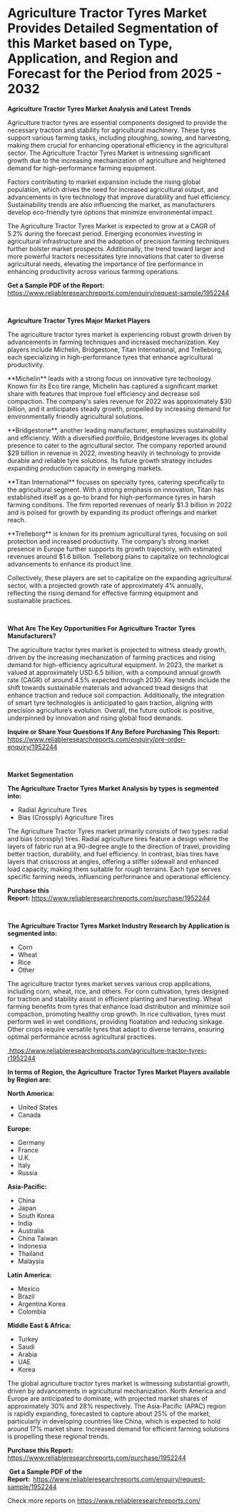 <p><h1>Agriculture Tractor Tyres Market Provides Detailed Segmentation of this Market based on Type, Application, and Region and Forecast for the Period from 2025 - 2032</h1></p><p><strong>Agriculture Tractor Tyres Market Analysis and Latest Trends</strong></p>
<p><p>Agriculture tractor tyres are essential components designed to provide the necessary traction and stability for agricultural machinery. These tyres support various farming tasks, including ploughing, sowing, and harvesting, making them crucial for enhancing operational efficiency in the agricultural sector. The Agriculture Tractor Tyres Market is witnessing significant growth due to the increasing mechanization of agriculture and heightened demand for high-performance farming equipment.</p><p>Factors contributing to market expansion include the rising global population, which drives the need for increased agricultural output, and advancements in tyre technology that improve durability and fuel efficiency. Sustainability trends are also influencing the market, as manufacturers develop eco-friendly tyre options that minimize environmental impact.</p><p>The Agriculture Tractor Tyres Market is expected to grow at a CAGR of 5.2% during the forecast period. Emerging economies investing in agricultural infrastructure and the adoption of precision farming techniques further bolster market prospects. Additionally, the trend toward larger and more powerful tractors necessitates tyre innovations that cater to diverse agricultural needs, elevating the importance of tire performance in enhancing productivity across various farming operations.</p></p>
<p><strong>Get a Sample PDF of the Report:&nbsp;</strong> <a href="https://www.reliableresearchreports.com/enquiry/request-sample/1952244?utm_campaign=2252&utm_medium=2&utm_source=Github&utm_content=ia&utm_term=16022025&utm_id=agriculture-tractor-tyres">https://www.reliableresearchreports.com/enquiry/request-sample/1952244</a></p>
<p>&nbsp;</p>
<p><strong>Agriculture Tractor Tyres Major Market Players</strong></p>
<p><p>The agriculture tractor tyres market is experiencing robust growth driven by advancements in farming techniques and increased mechanization. Key players include Michelin, Bridgestone, Titan International, and Trelleborg, each specializing in high-performance tyres that enhance agricultural productivity.</p><p>**Michelin** leads with a strong focus on innovative tyre technology. Known for its Eco tire range, Michelin has captured a significant market share with features that improve fuel efficiency and decrease soil compaction. The company's sales revenue for 2022 was approximately $30 billion, and it anticipates steady growth, propelled by increasing demand for environmentally friendly agricultural solutions.</p><p>**Bridgestone**, another leading manufacturer, emphasizes sustainability and efficiency. With a diversified portfolio, Bridgestone leverages its global presence to cater to the agricultural sector. The company reported around $29 billion in revenue in 2022, investing heavily in technology to provide durable and reliable tyre solutions. Its future growth strategy includes expanding production capacity in emerging markets.</p><p>**Titan International** focuses on specialty tyres, catering specifically to the agricultural segment. With a strong emphasis on innovation, Titan has established itself as a go-to brand for high-performance tyres in harsh farming conditions. The firm reported revenues of nearly $1.3 billion in 2022 and is poised for growth by expanding its product offerings and market reach.</p><p>**Trelleborg** is known for its premium agricultural tyres, focusing on soil protection and increased productivity. The company’s strong market presence in Europe further supports its growth trajectory, with estimated revenues around $1.6 billion. Trelleborg plans to capitalize on technological advancements to enhance its product line.</p><p>Collectively, these players are set to capitalize on the expanding agricultural sector, with a projected growth rate of approximately 4% annually, reflecting the rising demand for effective farming equipment and sustainable practices.</p></p>
<p>&nbsp;</p>
<p><strong>What Are The Key Opportunities For Agriculture Tractor Tyres Manufacturers?</strong></p>
<p><p>The agriculture tractor tyres market is projected to witness steady growth, driven by the increasing mechanization of farming practices and rising demand for high-efficiency agricultural equipment. In 2023, the market is valued at approximately USD 6.5 billion, with a compound annual growth rate (CAGR) of around 4.5% expected through 2030. Key trends include the shift towards sustainable materials and advanced tread designs that enhance traction and reduce soil compaction. Additionally, the integration of smart tyre technologies is anticipated to gain traction, aligning with precision agriculture’s evolution. Overall, the future outlook is positive, underpinned by innovation and rising global food demands.</p></p>
<p><strong>Inquire or Share Your Questions If Any Before Purchasing This Report:</strong> <a href="https://www.reliableresearchreports.com/enquiry/pre-order-enquiry/1952244?utm_campaign=2252&utm_medium=2&utm_source=Github&utm_content=ia&utm_term=16022025&utm_id=agriculture-tractor-tyres">https://www.reliableresearchreports.com/enquiry/pre-order-enquiry/1952244</a></p>
<p>&nbsp;</p>
<p><strong>Market Segmentation</strong></p>
<p><strong>The Agriculture Tractor Tyres Market Analysis by types is segmented into:</strong></p>
<p><ul><li>Radial Agriculture Tires</li><li>Bias (Crossply) Agriculture Tires</li></ul></p>
<p><p>The Agriculture Tractor Tyres market primarily consists of two types: radial and bias (crossply) tires. Radial agriculture tires feature a design where the layers of fabric run at a 90-degree angle to the direction of travel, providing better traction, durability, and fuel efficiency. In contrast, bias tires have layers that crisscross at angles, offering a stiffer sidewall and enhanced load capacity, making them suitable for rough terrains. Each type serves specific farming needs, influencing performance and operational efficiency.</p></p>
<p><strong>Purchase this Report:&nbsp;</strong><a href="https://www.reliableresearchreports.com/purchase/1952244?utm_campaign=2252&utm_medium=2&utm_source=Github&utm_content=ia&utm_term=16022025&utm_id=agriculture-tractor-tyres">https://www.reliableresearchreports.com/purchase/1952244</a></p>
<p>&nbsp;</p>
<p><strong>The Agriculture Tractor Tyres Market Industry Research by Application is segmented into:</strong></p>
<p><ul><li>Corn</li><li>Wheat</li><li>Rice</li><li>Other</li></ul></p>
<p><p>The agriculture tractor tyres market serves various crop applications, including corn, wheat, rice, and others. For corn cultivation, tyres designed for traction and stability assist in efficient planting and harvesting. Wheat farming benefits from tyres that enhance load distribution and minimize soil compaction, promoting healthy crop growth. In rice cultivation, tyres must perform well in wet conditions, providing floatation and reducing sinkage. Other crops require versatile tyres that adapt to diverse terrains, ensuring optimal performance across agricultural practices.</p></p>
<p><a href="https://www.reliableresearchreports.com/agriculture-tractor-tyres-r1952244?utm_campaign=2252&utm_medium=2&utm_source=Github&utm_content=ia&utm_term=16022025&utm_id=agriculture-tractor-tyres">&nbsp;https://www.reliableresearchreports.com/agriculture-tractor-tyres-r1952244</a></p>
<p><strong>In terms of Region, the Agriculture Tractor Tyres Market Players available by Region are:</strong></p>
<p>
    <p> <strong> North America: </strong>
        <ul>
            <li>United States</li>
            <li>Canada</li>
        </ul>
        </p> 
    <p> <strong> Europe: </strong>
        <ul>
            <li>Germany</li>
            <li>France</li>
            <li>U.K.</li>
            <li>Italy</li>
            <li>Russia</li>
        </ul>
        </p> 
    <p> <strong> Asia-Pacific: </strong>
        <ul>
            <li>China</li>
            <li>Japan</li>
            <li>South Korea</li>
            <li>India</li>
            <li>Australia</li>
            <li>China Taiwan</li>
            <li>Indonesia</li>
            <li>Thailand</li>
            <li>Malaysia</li>
        </ul>
        </p> 
    <p> <strong> Latin America: </strong>
        <ul>
            <li>Mexico</li>
            <li>Brazil</li>
            <li>Argentina Korea</li>
            <li>Colombia</li>
        </ul>
        </p> 
    <p> <strong> Middle East & Africa: </strong>
        <ul>
            <li>Turkey</li>
            <li>Saudi</li>
            <li>Arabia</li>
            <li>UAE</li>
            <li>Korea</li>
        </ul>
    </p>
    </p>
<p><p>The global agriculture tractor tyres market is witnessing substantial growth, driven by advancements in agricultural mechanization. North America and Europe are anticipated to dominate, with projected market shares of approximately 30% and 28% respectively. The Asia-Pacific (APAC) region is rapidly expanding, forecasted to capture about 25% of the market, particularly in developing countries like China, which is expected to hold around 17% market share. Increased demand for efficient farming solutions is propelling these regional trends.</p></p>
<p><strong>Purchase this Report: </strong><a href="https://www.reliableresearchreports.com/purchase/1952244?utm_campaign=2252&utm_medium=2&utm_source=Github&utm_content=ia&utm_term=16022025&utm_id=agriculture-tractor-tyres">https://www.reliableresearchreports.com/purchase/1952244</a></p>
<p>&nbsp;<strong>Get a Sample PDF of the Report:&nbsp;&nbsp;</strong><a href="https://www.reliableresearchreports.com/enquiry/request-sample/1952244?utm_campaign=2252&utm_medium=2&utm_source=Github&utm_content=ia&utm_term=16022025&utm_id=agriculture-tractor-tyres">https://www.reliableresearchreports.com/enquiry/request-sample/1952244</a></p>
<p><strong></strong></p>
<p>Check more reports on <a href="https://www.reliableresearchreports.com/?utm_campaign=2252&utm_medium=2&utm_source=Github&utm_content=ia&utm_term=16022025&utm_id=agriculture-tractor-tyres">https://www.reliableresearchreports.com/</a></p>